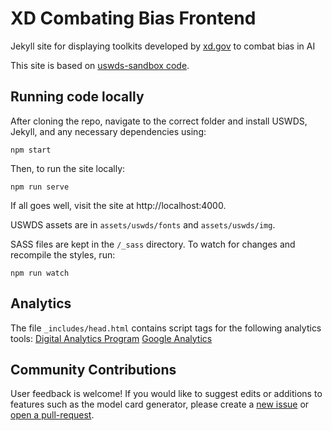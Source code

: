 # XD Combating Bias Frontend
Jekyll site for displaying toolkits developed by [xd.gov](https://www.xd.gov/) to combat bias in AI

This site is based on [uswds-sandbox code](https://github.com/uswds/uswds-sandbox).

## Running code locally
After cloning the repo, navigate to the correct folder and install USWDS, Jekyll, and any necessary dependencies using:
```
npm start
```
Then, to run the site locally:
```
npm run serve
```
If all goes well, visit the site at http://localhost:4000.

USWDS assets are in `assets/uswds/fonts` and `assets/uswds/img`.

SASS files are kept in the `/_sass` directory. To watch for changes and recompile the styles, run:
```
npm run watch
```

## Analytics

The file `_includes/head.html` contains script tags for the following analytics tools:
[Digital Analytics Program](https://digital.gov/guides/dap/)
[Google Analytics](https://marketingplatform.google.com/about/analytics/)

## Community Contributions

User feedback is welcome! If you would like to suggest edits or additions to features such as the model card generator, please create a [new issue](https://github.com/XDgov/bias-toolkit-frontend/issues) or [open a pull-request](https://github.com/XDgov/bias-toolkit-frontend/pulls).